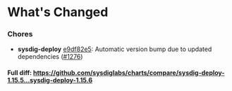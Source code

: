 # What's Changed

### Chores
- **sysdig-deploy** [e9df82e5](https://github.com/sysdiglabs/charts/commit/e9df82e57a98cf5a8fffda06ce539424ff47155f): Automatic version bump due to updated dependencies ([#1276](https://github.com/sysdiglabs/charts/issues/1276))
#### Full diff: https://github.com/sysdiglabs/charts/compare/sysdig-deploy-1.15.5...sysdig-deploy-1.15.6
